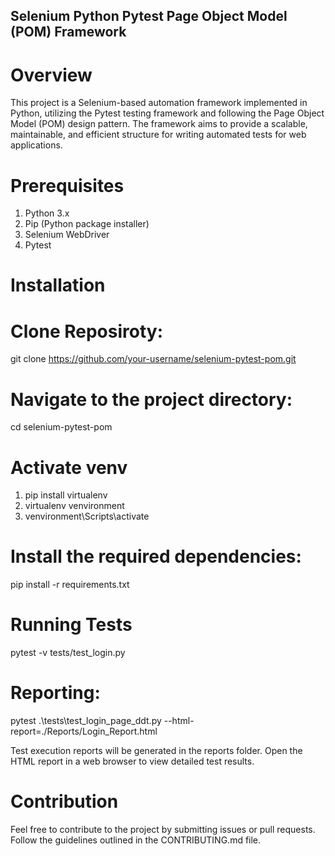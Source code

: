 ## Selenium Python Pytest Page Object Model (POM) Framework
# Overview
This project is a Selenium-based automation framework implemented in Python, utilizing the Pytest testing framework and following the Page Object Model (POM) design pattern. The framework aims to provide a scalable, maintainable, and efficient structure for writing automated tests for web applications.

# Prerequisites
1. Python 3.x
2. Pip (Python package installer)
3. Selenium WebDriver
4. Pytest

# Installation

# Clone Reposiroty: 
git clone https://github.com/your-username/selenium-pytest-pom.git

# Navigate to the project directory:
cd selenium-pytest-pom

# Activate venv
1. pip install virtualenv
2. virtualenv venvironment
3. venvironment\Scripts\activate

# Install the required dependencies:
pip install -r requirements.txt

# Running Tests
pytest -v tests/test_login.py 

# Reporting: 
pytest .\tests\test_login_page_ddt.py --html-report=./Reports/Login_Report.html

Test execution reports will be generated in the reports folder. Open the HTML report in a web browser to view detailed test results.

# Contribution
Feel free to contribute to the project by submitting issues or pull requests. Follow the guidelines outlined in the CONTRIBUTING.md file.

